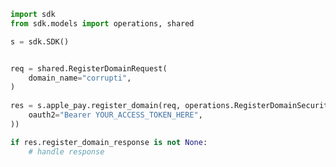 <!-- Start SDK Example Usage -->
```python
import sdk
from sdk.models import operations, shared

s = sdk.SDK()


req = shared.RegisterDomainRequest(
    domain_name="corrupti",
)
    
res = s.apple_pay.register_domain(req, operations.RegisterDomainSecurity(
    oauth2="Bearer YOUR_ACCESS_TOKEN_HERE",
))

if res.register_domain_response is not None:
    # handle response
```
<!-- End SDK Example Usage -->